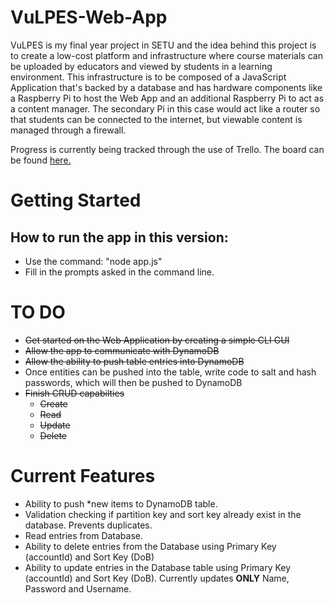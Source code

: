 # VuLPES-Web-App
VuLPES is my final year project in SETU and the idea behind this project is to create a low-cost platform and infrastructure where course materials can be uploaded by educators and viewed by students in a learning environment. This infrastructure is to be composed of a JavaScript Application that's backed by a database and has hardware components like a Raspberry Pi to host the Web App and an additional Raspberry Pi to act as a content manager. The secondary Pi in this case would act like a router so that students can be connected to the internet, but viewable content is managed through a firewall.

Progress is currently being tracked through the use of Trello. The board can be found [here.]([url](https://trello.com/b/Qr1hJJA0/vulpes)https://trello.com/b/Qr1hJJA0/vulpes)

# Getting Started
## How to run the app in this version:
- Use the command: "node app.js"
- Fill in the prompts asked in the command line.

# TO DO
- ~~Get started on the Web Application by creating a simple CLI GUI~~
- ~~Allow the app to communicate with DynamoDB~~
- ~~Allow the ability to push table entries into DynamoDB~~
- Once entities can be pushed into the table, write code to salt and hash passwords, which will then be pushed to DynamoDB
- ~~Finish CRUD capabilties~~
    - ~~Create~~
    - ~~Read~~
    - ~~Update~~
    - ~~Delete~~

# Current Features
- Ability to push *new items to DynamoDB table.
- Validation checking if partition key and sort key already exist in the database. Prevents duplicates.
- Read entries from Database.
- Ability to delete entries from the Database using Primary Key (accountId) and Sort Key (DoB)
- Ability to update entries in the Database table using Primary Key (accountId) and Sort Key (DoB). Currently updates **ONLY** Name, Password and Username.